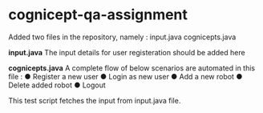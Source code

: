 # cognicept-qa-assignment
Added two files in the repository, namely :
input.java
cognicepts.java

**input.java**
The input details for user registeration should be added here

**cognicepts.java**
A complete flow of below scenarios are automated in this file :
● Register a new user
● Login as new user
● Add a new robot
● Delete added robot
● Logout

This test script fetches the input from input.java file.


